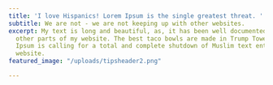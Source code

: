 ```yaml
---
title: 'I love Hispanics! Lorem Ipsum is the single greatest threat. '
subtitle: We are not - we are not keeping up with other websites.
excerpt: My text is long and beautiful, as, it has been well documented, are various
  other parts of my website. The best taco bowls are made in Trump Tower Grill.  Trump
  Ipsum is calling for a total and complete shutdown of Muslim text entering your
  website.
featured_image: "/uploads/tipsheader2.png"

---
```

